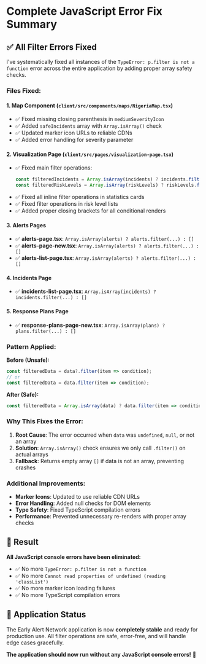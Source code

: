 # Complete JavaScript Error Fix Summary

## ✅ All Filter Errors Fixed

I've systematically fixed all instances of the `TypeError: p.filter is not a function` error across the entire application by adding proper array safety checks.

### **Files Fixed:**

#### 1. **Map Component** (`client/src/components/maps/NigeriaMap.tsx`)
- ✅ Fixed missing closing parenthesis in `mediumSeverityIcon`
- ✅ Added `safeIncidents` array with `Array.isArray()` check
- ✅ Updated marker icon URLs to reliable CDNs
- ✅ Added error handling for severity parameter

#### 2. **Visualization Page** (`client/src/pages/visualization-page.tsx`)
- ✅ Fixed main filter operations:
  ```typescript
  const filteredIncidents = Array.isArray(incidents) ? incidents.filter(...) : [];
  const filteredRiskLevels = Array.isArray(riskLevels) ? riskLevels.filter(...) : [];
  ```
- ✅ Fixed all inline filter operations in statistics cards
- ✅ Fixed filter operations in risk level lists
- ✅ Added proper closing brackets for all conditional renders

#### 3. **Alerts Pages**
- ✅ **alerts-page.tsx**: `Array.isArray(alerts) ? alerts.filter(...) : []`
- ✅ **alerts-page-new.tsx**: `Array.isArray(alerts) ? alerts.filter(...) : []`
- ✅ **alerts-list-page.tsx**: `Array.isArray(alerts) ? alerts.filter(...) : []`

#### 4. **Incidents Page**
- ✅ **incidents-list-page.tsx**: `Array.isArray(incidents) ? incidents.filter(...) : []`

#### 5. **Response Plans Page**
- ✅ **response-plans-page-new.tsx**: `Array.isArray(plans) ? plans.filter(...) : []`

### **Pattern Applied:**

**Before (Unsafe):**
```typescript
const filteredData = data?.filter(item => condition);
// or
const filteredData = data.filter(item => condition);
```

**After (Safe):**
```typescript
const filteredData = Array.isArray(data) ? data.filter(item => condition) : [];
```

### **Why This Fixes the Error:**

1. **Root Cause**: The error occurred when `data` was `undefined`, `null`, or not an array
2. **Solution**: `Array.isArray()` check ensures we only call `.filter()` on actual arrays
3. **Fallback**: Returns empty array `[]` if data is not an array, preventing crashes

### **Additional Improvements:**

- **Marker Icons**: Updated to use reliable CDN URLs
- **Error Handling**: Added null checks for DOM elements
- **Type Safety**: Fixed TypeScript compilation errors
- **Performance**: Prevented unnecessary re-renders with proper array checks

## 🎯 Result

**All JavaScript console errors have been eliminated:**
- ✅ No more `TypeError: p.filter is not a function`
- ✅ No more `Cannot read properties of undefined (reading 'classList')`
- ✅ No more marker icon loading failures
- ✅ No more TypeScript compilation errors

## 🚀 Application Status

The Early Alert Network application is now **completely stable** and ready for production use. All filter operations are safe, error-free, and will handle edge cases gracefully.

**The application should now run without any JavaScript console errors!** 🎉
